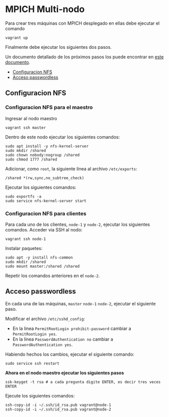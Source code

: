 # MPICH Multi-nodo

Para crear tres máquinas con MPICH desplegado en ellas debe ejecutar el comando 

```
vagrant up
```

Finalmente debe ejecutar los siguientes dos pasos.

Un documento detallado de los próximos pasos los puede encontrar en [este documento](https://docs.google.com/document/d/1IgQXv81USdHU4lRUsbXPN017BAPUXdqi5t9BUa6yXF8/edit?usp=sharing).

* [Configuracion NFS](#configuracion-nfs)
* [Acceso passwordless](#acceso-passwordless)

## Configuracion NFS

### Configuracion NFS para el maestro

Ingresar al nodo maestro

```
vagrant ssh master
```

Dentro de este nodo ejecutar los siguientes comandos:

```
sudo apt install -y nfs-kernel-server
sudo mkdir /shared
sudo chown nobody:nogroup /shared
sudo chmod 1777 /shared
```

Adicionar, como `root`, la siguiente línea al archivo `/etc/exports`:

```
/shared *(rw,sync,no_subtree_check)
```

Ejecutar los siguientes comandos:

```
sudo exportfs -a
sudo service nfs-kernel-server start
```

### Configuracion NFS para clientes

Para cada uno de los clientes, `node-1` y `node-2`, ejecutar los siguientes comandos. 
Acceder via SSH al nodo:

```
vagrant ssh node-1
```

Instalar paquetes:

```
sudo apt -y install nfs-common
sudo mkdir /shared
sudo mount master:/shared /shared
```

Repetir los comandos anteriores en el `node-2`.

## Acceso passwordless

En cada una de las máquinas, `master` `node-1` `node-2`, ejecutar el siguiente paso.

Modificar el archivo `/etc/sshd_config`:

* En la línea `PermitRootLogin prohibit-password` cambiar a `PermitRootLogin yes`.
* En la línea `PasswordAuthentication no` cambiar a `PasswordAuthentication yes`. 

Habiendo hechos los cambios, ejecutar el siguiente comando:

```
sudo service ssh restart
```

**Ahora en el nodo maestro ejecutar los siguientes pasos**

```
ssk-keyget -t rsa # a cada pregunta digite ENTER, es decir tres veces ENTER
```

Ejecute los siguientes comandos:

```
ssh-copy-id -i ~/.ssh/id_rsa.pub vagrant@node-1
ssh-copy-id -i ~/.ssh/id_rsa.pub vagrant@node-2
```
